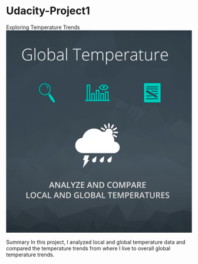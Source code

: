 # Udacity-Project1
Exploring Temperature Trends
![Temperature Trends](https://github.com/donmcallister/Udacity-Project1/blob/main/udacityProject1.png)

Summary
In this project, I analyzed local and global temperature data and compared the temperature trends from where I live to overall global temperature trends.
